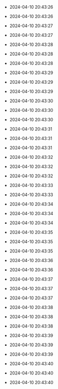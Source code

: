 
- 2024-04-10 20:43:26

- 2024-04-10 20:43:26

- 2024-04-10 20:43:27

- 2024-04-10 20:43:27

- 2024-04-10 20:43:28

- 2024-04-10 20:43:28

- 2024-04-10 20:43:28

- 2024-04-10 20:43:29

- 2024-04-10 20:43:29

- 2024-04-10 20:43:29

- 2024-04-10 20:43:30

- 2024-04-10 20:43:30

- 2024-04-10 20:43:30

- 2024-04-10 20:43:31

- 2024-04-10 20:43:31

- 2024-04-10 20:43:31

- 2024-04-10 20:43:32

- 2024-04-10 20:43:32

- 2024-04-10 20:43:32

- 2024-04-10 20:43:33

- 2024-04-10 20:43:33

- 2024-04-10 20:43:34

- 2024-04-10 20:43:34

- 2024-04-10 20:43:34

- 2024-04-10 20:43:35

- 2024-04-10 20:43:35

- 2024-04-10 20:43:35

- 2024-04-10 20:43:36

- 2024-04-10 20:43:36

- 2024-04-10 20:43:37

- 2024-04-10 20:43:37

- 2024-04-10 20:43:37

- 2024-04-10 20:43:38

- 2024-04-10 20:43:38

- 2024-04-10 20:43:38

- 2024-04-10 20:43:39

- 2024-04-10 20:43:39

- 2024-04-10 20:43:39

- 2024-04-10 20:43:40

- 2024-04-10 20:43:40

- 2024-04-10 20:43:40
